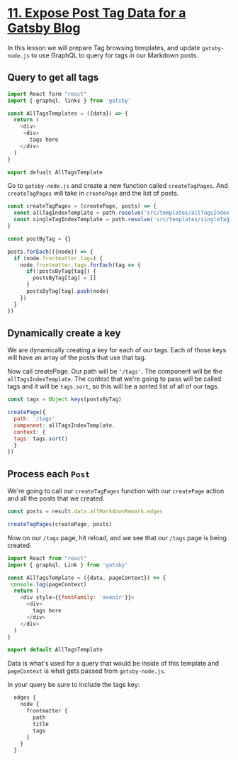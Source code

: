# [11. Expose Post Tag Data for a Gatsby Blog](https://egghead.io/lessons/gatsby-expose-post-tag-data-for-a-gatsby-blog)

In this lesson we will prepare Tag browsing templates, and update `gatsby-node.js` to use GraphQL to query for tags in our Markdown posts.

## Query to get all tags


```js
import React form "react"
import { graphql, links } from 'gatsby'

const AllTagsTemplates = ({data}) => {
  return (
    <div>
     <div>
       tags here
    </div>
  )
}

export defualt AllTagsTemplate
```

Go to `gatsby-node.js` and create a new function called `createTagPages`. And `createTagPages` will take in `createPage` and the list of posts. 

```js
const createTagPages = (createPage, posts) => {
  const allTagIndexTemplate = path.resolve('src/templates/allTagsIndex.js')
  const singleTagIndexTemplate = path.resolve('src/templates/singleTagIndex.js')
}
```

```js
const postByTag = {}

posts.forEach(({node}) => {
  if (node.frontmatter.tags) {
    node.frontmatter.tags.forEach(tag => {
      if(!postsByTag[tag]) {
        postsByTag[tag] = []
      }
      postsByTag[tag].push(node)
    })
  }
})
```

## Dynamically create a key

We are dynamically creating a key for each of our tags. Each of those keys will have an array of the posts that use that tag. 

Now call createPage. Our path will be `'/tags'`. The component will be the `allTagsIndexTemplate`. The context that we're going to pass will be called tags and it will be `tags.sort`, so this will be a sorted list of all of our tags.

```js
const tags = Object.keys(postsByTag)

createPage({
  path: '/tags'
  component: allTagsIndexTemplate,
  context: {
  tags: tags.sort()
  }
})
```

## Process each `Post`

We're going to call our `createTagPages` function with our `createPage` action and all the posts that we created.

```js
const posts = result.data.allMarkdownRemark.edges

createTagPages(createPage, posts)
```

Now on our `/tags` page, hit reload, and we see that our `/tags` page is being created.

```js
import React from "react"
import { graphql, Link } from 'gatsby'

const AllTagsTemplate = ({data, pageContext}) => {
 console.log(pageContext)
  return (
    <div style={{fontFamily: 'avenir'}}>
      <div>
        tags here
      </div>
    </div>
  )
}

export default AllTagsTemplate
```

Data is what's used for a query that would be inside of this template and `pageContext` is what gets passed from `gatsby-node.js`.

In your query be sure to include the tags key:

```js
  edges {
    node {
      frontmatter {
        path
        title
        tags
      }
    }
  }
```
